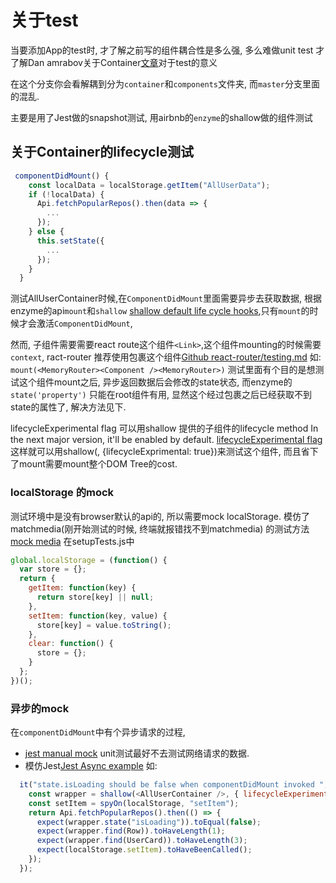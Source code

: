 # 关于test

当要添加App的test时, 才了解之前写的组件耦合性是多么强, 多么难做unit test
才了解Dan amrabov关于Container[文章](https://medium.com/@dan_abramov/smart-and-dumb-components-7ca2f9a7c7d0)对于test的意义

在这个分支你会看解耦到分为`container`和`components`文件夹, 而`master`分支里面的混乱.

主要是用了Jest做的snapshot测试, 用airbnb的`enzyme`的shallow做的组件测试

## 关于Container的lifecycle测试

```js
 componentDidMount() {
    const localData = localStorage.getItem("AllUserData");
    if (!localData) {
      Api.fetchPopularRepos().then(data => {
        ...
      });
    } else {
      this.setState({
        ...
      });
    }
  }
```

测试AllUserContainer时候,在`ComponentDidMount`里面需要异步去获取数据, 
根据enzyme的api`mount`和`shallow` 
[shallow default life cycle hooks](https://github.com/airbnb/enzyme/issues/465),只有`mount`的时候才会激活`ComponentDidMount`,

然而, 子组件需要需要react route这个组件`<Link>`,这个组件mounting的时候需要`context`, ract-router 推荐使用<MemoryRouter>包裹这个组件[Github react-router/testing.md](https://github.com/ReactTraining/react-router/blob/master/packages/react-router/docs/guides/testing.md)
如:
`mount(<MemoryRouter><Component /><MemoryRouter>)`
测试里面有个目的是想测试这个组件mount之后, 异步返回数据后会修改的state状态,
而enzyme的`state('property')` 只能在root组件有用, 显然这个经过包裹之后已经获取不到state的属性了, 解决方法见下.

lifecycleExperimental flag
可以用shallow 提供的子组件的lifecycle method
  In the next major version, it'll be enabled by default.
  [lifecycleExperimental flag](https://github.com/airbnb/enzyme/pull/318)
这样就可以用shallow(<Component>, {lifecycleExprimental: true})来测试这个组件, 而且省下了mount需要mount整个DOM Tree的cost.


### localStorage 的mock
测试环境中是没有browser默认的api的, 所以需要mock localStorage.
模仿了matchmedia(刚开始测试的时候, 终端就报错找不到matchmedia) 的测试方法[mock media](https://stackoverflow.com/questions/41366380/matchmedia-not-present-when-testing-create-react-app-component-which-contain-rea)
在setupTests.js中
```js
global.localStorage = (function() {
  var store = {};
  return {
    getItem: function(key) {
      return store[key] || null;
    },
    setItem: function(key, value) {
      store[key] = value.toString();
    },
    clear: function() {
      store = {};
    }
  };
})();
```

### 异步的mock
在`componentDidMount`中有个异步请求的过程,
- [jest manual mock](http://facebook.github.io/jest/docs/en/manual-mocks.html#docsNav)
unit测试最好不去测试网络请求的数据.
- 模仿Jest[Jest Async example](http://facebook.github.io/jest/docs/en/tutorial-async.html#content)
如: 
```js
  it("state.isLoading should be false when componentDidMount invoked ", () => {
    const wrapper = shallow(<AllUserContainer />, { lifecycleExperimental: true });
    const setItem = spyOn(localStorage, "setItem");
    return Api.fetchPopularRepos().then(() => {
      expect(wrapper.state("isLoading")).toEqual(false);
      expect(wrapper.find(Row)).toHaveLength(1);
      expect(wrapper.find(UserCard)).toHaveLength(3);
      expect(localStorage.setItem).toHaveBeenCalled();
    });
  });
```
